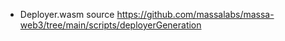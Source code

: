 * Deployer.wasm source 
https://github.com/massalabs/massa-web3/tree/main/scripts/deployerGeneration



